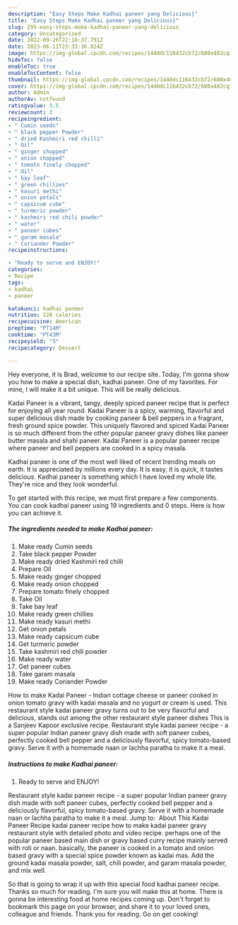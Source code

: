 ```yaml
---
description: "Easy Steps Make Kadhai paneer yang Delicious}"
title: "Easy Steps Make Kadhai paneer yang Delicious}"
slug: 295-easy-steps-make-kadhai-paneer-yang-delicious
category: Uncategorized
date: 2022-09-26T22:18:37.791Z
date: 2023-06-11T23:33:36.024Z
image: https://img-global.cpcdn.com/recipes/1440dc116432cb72/680x482cq70/kadhai-paneer-recipe-main-photo.jpg
hideToc: false
enableToc: true
enableTocContent: false
thumbnail: https://img-global.cpcdn.com/recipes/1440dc116432cb72/680x482cq70/kadhai-paneer-recipe-main-photo.jpg
cover: https://img-global.cpcdn.com/recipes/1440dc116432cb72/680x482cq70/kadhai-paneer-recipe-main-photo.jpg
author: Admin
authorAv: notfound
ratingvalue: 3.5
reviewcount: 3
recipeingredient:
- " Cumin seeds"
- " black pepper Powder"
- " dried Kashmiri red chilli"
- " Oil"
- " ginger chopped"
- " onion chopped"
- " tomato finely chopped"
- " Oil"
- " bay leaf"
- " green chillies"
- " kasuri methi"
- " onion petals"
- " capsicum cube"
- " turmeric powder"
- " kashmiri red chili powder"
- " water"
- " paneer cubes"
- " garam masala"
- " Coriander Powder"
recipeinstructions:

- "Ready to serve and ENJOY!"
categories:
- Recipe
tags:
- kadhai
- paneer

katakunci: kadhai paneer 
nutrition: 228 calories
recipecuisine: American
preptime: "PT14M"
cooktime: "PT43M"
recipeyield: "3"
recipecategory: Dessert

---
```



Hey everyone, it is Brad, welcome to our recipe site. Today, I'm gonna show you how to make a special dish, kadhai paneer. One of my favorites. For mine, I will make it a bit unique. This will be really delicious.

Kadai Paneer is a vibrant, tangy, deeply spiced paneer recipe that is perfect for enjoying all year round. Kadai Paneer is a spicy, warming, flavorful and super delicious dish made by cooking paneer &amp; bell peppers in a fragrant, fresh ground spice powder. This uniquely flavored and spiced Kadai Paneer is so much different from the other popular paneer gravy dishes like paneer butter masala and shahi paneer. Kadai Paneer is a popular paneer recipe where paneer and bell peppers are cooked in a spicy masala.

Kadhai paneer is one of the most well liked of recent trending meals on earth. It is appreciated by millions every day. It is easy, it is quick, it tastes delicious. Kadhai paneer is something which I have loved my whole life. They're nice and they look wonderful.


To get started with this recipe, we must first prepare a few components. You can cook kadhai paneer using 19 ingredients and 0 steps. Here is how you can achieve it.

<!--inarticleads1-->

##### The ingredients needed to make Kadhai paneer:

1. Make ready  Cumin seeds
1. Take  black pepper Powder
1. Make ready  dried Kashmiri red chilli
1. Prepare  Oil
1. Make ready  ginger chopped
1. Make ready  onion chopped
1. Prepare  tomato finely chopped
1. Take  Oil
1. Take  bay leaf
1. Make ready  green chillies
1. Make ready  kasuri methi
1. Get  onion petals
1. Make ready  capsicum cube
1. Get  turmeric powder
1. Take  kashmiri red chili powder
1. Make ready  water
1. Get  paneer cubes
1. Take  garam masala
1. Make ready  Coriander Powder


How to make Kadai Paneer - Indian cottage cheese or paneer cooked in onion tomato gravy with kadai masala and no yogurt or cream is used. This restaurant style kadai paneer gravy turns out to be very flavorful and delicious, stands out among the other restaurant style paneer dishes This is a Sanjeev Kapoor exclusive recipe. Restaurant style kadai paneer recipe - a super popular Indian paneer gravy dish made with soft paneer cubes, perfectly cooked bell pepper and a deliciously flavorful, spicy tomato-based gravy. Serve it with a homemade naan or lachha paratha to make it a meal. 

<!--inarticleads2-->

##### Instructions to make Kadhai paneer:


1. Ready to serve and ENJOY!

Restaurant style kadai paneer recipe - a super popular Indian paneer gravy dish made with soft paneer cubes, perfectly cooked bell pepper and a deliciously flavorful, spicy tomato-based gravy. Serve it with a homemade naan or lachha paratha to make it a meal. Jump to: ️ About This Kadai Paneer Recipe kadai paneer recipe how to make kadai paneer gravy restaurant style with detailed photo and video recipe. perhaps one of the popular paneer based main dish or gravy based curry recipe mainly served with roti or naan. basically, the paneer is cooked in a tomato and onion based gravy with a special spice powder known as kadai mas. Add the ground kadai masala powder, salt, chili powder, and garam masala powder, and mix well. 

So that is going to wrap it up with this special food kadhai paneer recipe. Thanks so much for reading. I'm sure you will make this at home. There is gonna be interesting food at home recipes coming up. Don't forget to bookmark this page on your browser, and share it to your loved ones, colleague and friends. Thank you for reading. Go on get cooking!
